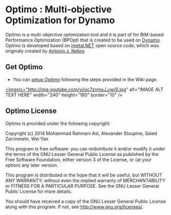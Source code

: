 Optimo : Multi-objective Optimization for Dynamo
======
Optimo is a multi-objective optimization tool and it is part of for BIM-based Performance Optimization (BPOpt) that is created to be used on [Dynamo](http://dynamobim.org/learn/). Optimo is developed based on [jmetal.NET](http://jmetalnet.sourceforge.net/) open source code, which was originaly created by [Antonio J. Nebro](antonio@lcc.uma.es). 

## Get Optimo ##

 - You can [setup Optimo](https://github.com/BPOpt/Optimo/wiki/Setup-Optimo) following the steps provided in the Wiki page. 
 
<a href="http://www.youtube.com/watch?feature=player_embedded&v=YOUTUBE_VIDEO_ID_HERE" target="_blank"><imgsrc="http://img.youtube.com/vi/oc7znmsJ_vw/0.jpg" 
alt="IMAGE ALT TEXT HERE" width="240" height="180" border="10" /></a>


## Optimo License ##

Optimo is provided under the following copyright:

Copyright (c) 2014 Mohammad Rahmani Asl, Alexander Stoupine, Saied Zarrinmehr, Wei Yan

This program is free software: you can redistribute it and/or modify
it under the terms of the GNU Lesser General Public License as published by
the Free Software Foundation, either version 3 of the License, or
(at your option) any later version.

This program is distributed in the hope that it will be useful,
but WITHOUT ANY WARRANTY; without even the implied warranty of
MERCHANTABILITY or FITNESS FOR A PARTICULAR PURPOSE.  See the
GNU Lesser General Public License for more details.
 
You should have received a copy of the GNU Lesser General Public License
along with this program.  If not, see <http://www.gnu.org/licenses/>.
